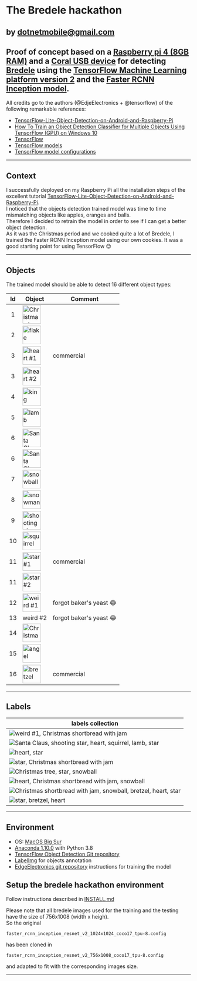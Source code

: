# The Bredele hackathon
  by dotnetmobile@gmail.com
---

## Proof of concept based on a [Raspberry pi 4 (8GB RAM)](https://www.raspberrypi.org/products/raspberry-pi-4-model-b/) and a [Coral USB device](https://coral.ai/products/accelerator) for detecting [Bredele](https://en.wikipedia.org/wiki/Bredele) using the [TensorFlow Machine Learning platform version 2](https://www.tensorflow.org) and the [Faster RCNN Inception model](https://tfhub.dev/tensorflow/faster_rcnn/inception_resnet_v2_1024x1024/1).

All credits go to the authors (@EdjeElectronics + @tensorflow) of the following remarkable references:

* [TensorFlow-Lite-Object-Detection-on-Android-and-Raspberry-Pi](https://github.com/EdjeElectronics/TensorFlow-Lite-Object-Detection-on-Android-and-Raspberry-Pi)
* [How To Train an Object Detection Classifier for Multiple Objects Using TensorFlow (GPU) on Windows 10](https://github.com/EdjeElectronics/TensorFlow-Object-Detection-API-Tutorial-Train-Multiple-Objects-Windows-10)
* [TensorFlow](https://github.com/tensorflow)
* [TensorFlow models](https://github.com/tensorflow/models)
* [TensorFlow model configurations](https://github.com/tensorflow/models/blob/master/research/object_detection/g3doc/tf2_detection_zoo.md)

---
## Context

I successfully deployed on my Raspberry Pi all the installation steps of the excellent tutorial [TensorFlow-Lite-Object-Detection-on-Android-and-Raspberry-Pi](https://github.com/EdjeElectronics/TensorFlow-Lite-Object-Detection-on-Android-and-Raspberry-Pi).<br>
I noticed that the objects detection trained model was time to time mismatching objects like apples, oranges and balls.<br>
Therefore I decided to retrain the model in order to see if I can get a better object detection.<br>
As it was the Christmas period and we cooked quite a lot of Bredele, I trained the Faster RCNN Inception model using our own cookies.
It was a good starting point for using TensorFlow :wink:

---

## Objects

The trained model should be able to detect 16 different object types:

|  Id  | Object                                 | Comment                      |
|:----:|--------------------------------------|------------------------------|
|1     | <img title="Christmas tree" src="./images-small/training/bredelehackathon_88_of_511.jpeg" width="50" height="50"/>  | |
|2     | <img title="flake" src="./images-small/training/bredelehackathon_137_of_511.jpeg" width="50" height="50" /> | |
|3     | <img title="heart #1" src="./images-small/training/bredelehackathon_385_of_511.jpeg" width="50" height="50" /> | commercial |
|3     | <img title="heart #2" src="./images-small/training/bredelehackathon_153_of_511.jpeg" width="50" height="50" /> | |
|4     | <img title="king mage" src="./images-small/training/bredelehackathon_136_of_511.jpeg" width="50" height="50" /> | |
|5     | <img title="lamb" src="./images-small/training/bredelehackathon_157_of_511.jpeg" width="50" height="50" /> | |
|6     | <img title="Santa Claus #1" src="./images-small/training/bredelehackathon_140_of_511.jpeg" width="50" height="50" /> | |
|6     | <img title="Santa Claus #2" src="./images-small/training/bredelehackathon_133_of_511.jpeg" width="50" height="50" /> | |
|7     | <img title="snowball" src="./images-small/training/bredelehackathon_294_of_511.jpeg" width="50" height="50" /> | |
|8     | <img title="snowman" src="./images-small/training/bredelehackathon_132_of_511.jpeg" width="50" height="50" /> | |
|9     | <img title="shooting star" src="./images-small/training/bredelehackathon_156_of_511.jpeg" width="50" height="50" /> | |
|10    | <img title="squirrel" src="./images-small/training/bredelehackathon_151_of_511.jpeg" width="50" height="50" /> | |
|11    | <img title="star #1" src="./images-small/training/bredelehackathon_383_of_511.jpeg" width="50" height="50" /> | commercial |
|11    | <img title="star #2" src="./images-small/training/bredelehackathon_165_of_511.jpeg" width="50" height="50" /> | |
|12    | <img title="weird #1" src="./images-small/training/bredelehackathon_406_of_511.jpeg" width="50" height="50" /> | forgot baker's yeast :joy: |
|13    | weird #2 | forgot baker's yeast :joy: |
|14    | <img title="Christmas shortbread with jam" src="./images-small/training/bredelehackathon_290_of_511.jpeg" width="50" height="50" /> | |
|15    | <img title="angel" src="./images-small/training/bredelehackathon_148_of_511.jpeg" width="50" height="50" /> | |
|16    | <img title="bretzel" src="./images-small/training/bredelehackathon_384_of_511.jpeg" width="50" height="50" /> | commercial |

---

## Labels

| labels collection |
| ------------------- |
| <img title="weird #1, Christmas shortbread with jam" src="./doc/bredekehackathon_405_of_511.png" /> |
| <img title="Santa Claus, shooting star, heart, squirrel, lamb, star" src="./doc/bredelehackathon_22_of_511.png" /> |
| <img title="heart, star" src="./doc/bredelehackathon_77_of_511.png" /> |
| <img title="star, Christmas shortbread with jam" src="./doc/bredelehackathon_287_of_511.png" /> |
| <img title="Christmas tree, star, snowball" src="./doc/bredelehackathon_327_of_511.png" /> |
| <img title="heart, Christmas shortbread with jam, snowball" src="./doc/bredelehackathon_352_of_511.png" /> |
| <img title="Christmas shortbread with jam, snowball, bretzel, heart, star" src="./doc/bredelehackathon_370_of_511.png" /> |
| <img title="star, bretzel, heart" src="./doc/bredelehackathon_386_of_511.png" /> |


---
## Environment

* OS: [MacOS Big Sur](https://www.apple.com/uk/macos/big-sur/)
* [Anaconda 1.10.0](https://www.anaconda.com) with Python 3.8
* [TensorFlow Object Detection Git repository](https://github.com/tensorflow/models)
* [LabelImg](https://github.com/tzutalin/labelImg) for objects annotation
* [EdgeElectronics git repository](https://github.com/EdjeElectronics/TensorFlow-Object-Detection-API-Tutorial-Train-Multiple-Objects-Windows-10/archive) instructions for training the model

## Setup the bredele hackathon environment

Follow instructions described in [INSTALL.md](https://github.com/dotnetmobile/bredele-hackathon/blob/main/INSTALL.md)

Please note that all bredele images used for the training and the testing have the size of 756x1008 (width x heigh). <br>
So the original <br>
```
faster_rcnn_inception_resnet_v2_1024x1024_coco17_tpu-8.config
```
has been cloned in <br>
```
faster_rcnn_inception_resnet_v2_756x1008_coco17_tpu-8.config
```
and adapted to fit with the corresponding images size.



___
